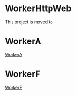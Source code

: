 # WorkerHttpWeb
This project is moved to

# WorkerA
[WorkerA](https://github.com/wazsmwazsm/WorkerA  "WorkerA")

# WorkerF
[WorkerF](https://github.com/wazsmwazsm/WorkerF  "WorkerF")
